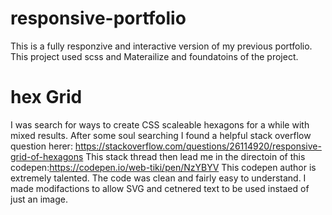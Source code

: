 # responsive-portfolio

This is a fully responzive and interactive version of my previous portfolio.
This project used scss and Materailize and foundatoins of the project.

# hex Grid

I was search for ways to create CSS scaleable hexagons for a while with mixed results.
After some soul searching I found a helpful stack overflow question herer: https://stackoverflow.com/questions/26114920/responsive-grid-of-hexagons
This stack thread then lead me in the directoin of this codepen:https://codepen.io/web-tiki/pen/NzYBYV
This codepen author is extremely talented. The code was clean and fairly easy to understand. I made modifactions to allow SVG and cetnered text to be used instaed of just an image.
